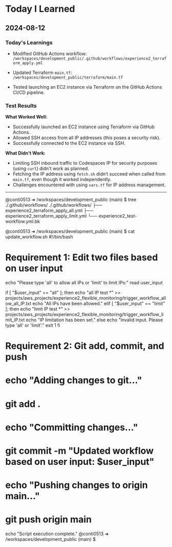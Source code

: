 # Today I Learned

## 2024-08-12

### Today's Learnings

- Modified GitHub Actions workflow:
  `/workspaces/development_public/.github/workflows/experience2_terraform_apply.yml`

- Updated Terraform `main.tf`:
  `/workspaces/development_public/terraform/main.tf`

- Tested launching an EC2 instance via Terraform on the GitHub Actions CI/CD pipeline.

### Test Results

**What Worked Well:**
- Successfully launched an EC2 instance using Terraform via GitHub Actions.
- Allowed SSH access from all IP addresses (this poses a security risk).
- Successfully connected to the EC2 instance via SSH.

**What Didn't Work:**
- Limiting SSH inbound traffic to Codespaces IP for security purposes (using `curl`) didn't work as planned.
- Fetching the IP address using `fetch.sh` didn’t succeed when called from `main.tf`, even though it worked independently.
- Challenges encountered with using `vars.tf` for IP address management.
---



@conti0513 ➜ /workspaces/development_public (main) $ tree ./.github/workflows/
./.github/workflows/
├── experience2_terraform_apply_all.yml
├── experience2_terraform_apply_limit.yml
└── experience2_test-workflow.yml.bk


@conti0513 ➜ /workspaces/development_public (main) $ cat update_workflow.sh 
#!/bin/bash

# Requirement 1: Edit two files based on user input
echo "Please type 'all' to allow all IPs or 'limit' to limit IPs:"
read user_input

if [ "$user_input" == "all" ]; then
    echo "all IP test *" >> projects/aws_projects/experience2_flexible_monitoring/trigger_workflow_allow_all_IP.txt
    echo "All IPs have been allowed."
elif [ "$user_input" == "limit" ]; then
    echo "limit IP test *" >> projects/aws_projects/experience2_flexible_monitoring/trigger_workflow_limit_IP.txt
    echo "IP limitation has been set."
else
    echo "Invalid input. Please type 'all' or 'limit'."
    exit 1
fi

# Requirement 2: Git add, commit, and push
# echo "Adding changes to git..."
# git add .

# echo "Committing changes..."
# git commit -m "Updated workflow based on user input: $user_input"

# echo "Pushing changes to origin main..."
# git push origin main

echo "Script execution complete."
@conti0513 ➜ /workspaces/development_public (main) $ 

